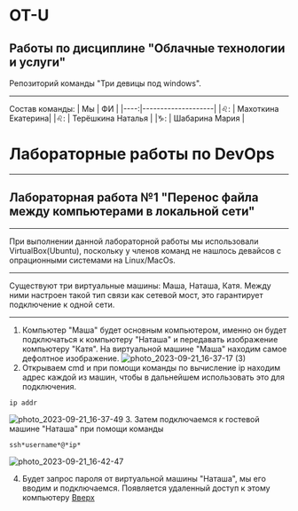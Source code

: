 # OT-U
## Работы по дисциплине "Облачные технологии и услуги"
Репозиторий команды "Три девицы под windows". 
____
Состав команды:
| Мы  | ФИ                 |
|----:|--------------------|
|♌: | Махоткина Екатерина|
|♌: | Терёшкина Наталья  |
|♑: | Шабарина Мария     |
# Лабораторные работы по DevOps
_______
## Лабораторная работа №1 "Перенос файла между компьютерами в локальной сети"
_____
При выполнении данной лабораторной работы мы использовали VirtualBox(Ubuntu), поскольку у членов команд не нашлось девайсов с опрационными системами на Linux/MacOs.
______
Существуют три виртуальные машины: Маша, Наташа, Катя. Между ними настроен такой тип связи как сетевой мост, это гарантирует подключение к одной сети.
______
1. Компьютер "Маша" будет основным компьютером, именно он будет подключаться к компьютеру "Наташа" и передавать изображение компьютеру "Катя". На виртуальной машине "Маша" находим самое дефолтное изображение.
   ![photo_2023-09-21_16-37-17 (3)](https://github.com/12262004-m/OT-U/assets/112974851/d6b6a200-cc75-4041-b2de-460cd9706ec0)
2. Открываем cmd и при помощи команды по вычисление ip находим адрес каждой из машин, чтобы в дальнейшем использовать это для подключения.

```
ip addr
```
   ![photo_2023-09-21_16-37-49](https://github.com/12262004-m/OT-U/assets/112974851/9f60ab12-dad2-4c8d-8691-6dd3c5c487ba)
3. Затем подключаемся к гостевой машине "Наташа" при помощи команды

```
ssh*username*@*ip*
```
   ![photo_2023-09-21_16-42-47](https://github.com/12262004-m/OT-U/assets/112974851/e5ef10ab-8977-4baa-b401-90a88cf008c9)

4. Будет запрос пароля от виртуальной машины "Наташа", мы его вводим и подключаемся. Появляется удаленный доступ к этому компьютеру
[Вверх](#anchor)
   
